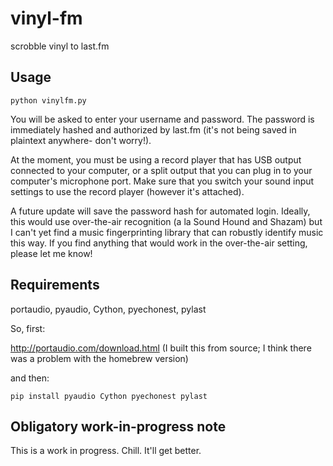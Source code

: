# vinyl-fm

scrobble vinyl to last.fm

## Usage

`python vinylfm.py`

You will be asked to enter your username and password. The password is immediately hashed and authorized by last.fm (it's not being saved in plaintext anywhere- don't worry!).

At the moment, you must be using a record player that has USB output connected to your computer, or a split output that you can plug in to your computer's microphone port. Make sure that you switch your sound input settings to use the record player (however it's attached).

A future update will save the password hash for automated login. Ideally, this would use over-the-air recognition (a la Sound Hound and Shazam) but I can't yet find a music fingerprinting library that can robustly identify music this way. If you find anything that would work in the over-the-air setting, please let me know!

## Requirements
portaudio, pyaudio, Cython, pyechonest, pylast

So, first:

http://portaudio.com/download.html (I built this from source; I think there was a problem with the homebrew version)

and then:

`pip install pyaudio Cython pyechonest pylast`

## Obligatory work-in-progress note

This is a work in progress. Chill. It'll get better.